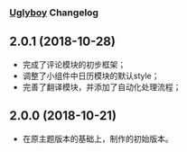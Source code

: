 ### [Uglyboy](http://www.uglyboy.cn) Changelog


## 2.0.1 (2018-10-28)
- 完成了评论模块的初步框架；
- 调整了小组件中日历模块的默认style；
- 完善了翻译模块，并添加了自动化处理流程；

## 2.0.0 (2018-10-21)

- 在原主题版本的基础上，制作的初始版本。
